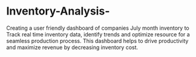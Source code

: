 # Inventory-Analysis-
Creating a user friendly dashboard of companies July month inventory to Track real time inventory        data, identify trends and optimize resource for a seamless production process. This dashboard helps to drive productivity and maximize revenue by decreasing inventory cost.
